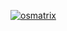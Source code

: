 


[![osmatrix](https://github.com/githubfoam/minikube-istio-travisci/workflows/osmatrix/badge.svg)](https://github.com/githubfoam/minikube-istio-travisci/actions?query=workflow%3A%22osmatrix%22+branch%3Adev)


~~~~



~~~~
